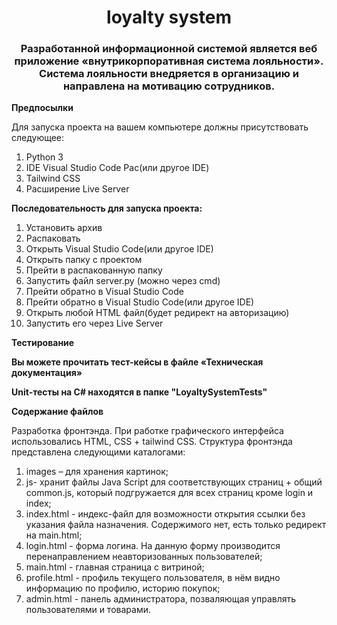 <h1 align="center">loyalty  system</h1>
<h3 align="center">Разработанной информационной системой является веб приложение «внутрикорпоративная система лояльности». Система лояльности внедряется в организацию и направлена на мотивацию сотрудников.</h3>

<p><strong>Предпосылки</strong></p>
<a>Для запуска проекта на вашем компьютере должны присутствовать следующее:</a>
<ol>
 <li>Python 3</li>
 <li>IDE Visual Studio Code Рас(или другое IDE)</li>
 <li>Tailwind CSS</li>
 <li>Расширение Live Server</li>
</ol>

<a><strong>Последовательность для запуска проекта:</strong></p>
<ol>
 <li>Установить архив</li>
 <li>Распаковать</li>
 <li>Открыть Visual Studio Code(или другое IDE)</li>
 <li>Открыть папку с проектом</li>
 <li>Прейти в распакованную папку</li>
 <li>Запустить файл server.py (можно через cmd)</li>
 <li>Прейти обратно в Visual Studio Code</li>
 <li>Прейти обратно в Visual Studio Code(или другое IDE)</li>
 <li>Открыть любой HTML файл(будет редирект на авторизацию)</li>
 <li>Запустить его через Live Server</a></li>
</ol>

<p><strong>Тестирование</strong></p>
<a><strong>Вы можете прочитать тест-кейсы в файле «Техническая документация»</strong></p>

<a><strong>Unit-тесты на C# находятся в папке "LoyaltySystemTests"</strong></p>
<p><strong>Содержание файлов</strong></p>
<a>Разработка фронтэнда. При работке графического интерфейса использовались HTML, CSS + tailwind CSS. Структура фронтэнда представлена следующими каталогами:</a>
<ol>
 <li>images – для хранения картинок;</li>
 <li>js- хранит файлы Java Script для соответствующих страниц + общий common.js, который подгружается для всех страниц кроме login и index;</li>
 <li>index.html - индекс-файл для возможности открытия ссылки без указания файла назначения. Содержимого нет, есть только редирект на main.html;</li>
 <li>login.html - форма логина. На данную форму производится перенаправлением неавторизованных пользователей;</li>
 <li>main.html - главная страница с витриной;</li>
 <li>profile.html - профиль текущего пользователя, в нём видно информацию по профилю, историю покупок;</li>
 <li>admin.html - панель администратора, позваляющая управлять пользователями и товарами.</li>
</ol>
